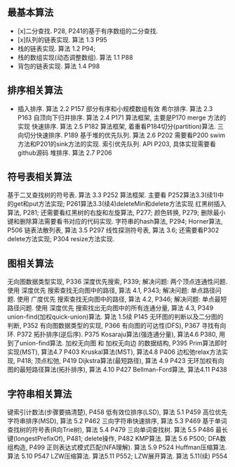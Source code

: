 
## 最基本算法
+ [x]二分查找. P28, P241的基于有序数组的二分查找.
+ [x]队列的链表实现. 算法 1.3 P95
+ 栈的链表实现. 算法 1.2 P94; 
+ 栈的数组实现(动态调整数组). 算法 1.1 P88
+ 背包的链表实现. 算法 1.4 P98
## 排序相关算法
+ 插入排序. 算法 2.2 P157 部分有序和小规模数组有效
希尔排序. 算法 2.3 P163
自顶向下归并排序. 算法 2.4 P171 算法框架, 主要是P170 merge 方法的实现
快速排序. 算法 2.5 P182 算法框架, 着重看P184切分(partition)算法.
三向切分快速排序. P189
基于堆的优先队列. 算法 2.6 P202  需要看P200 swim方法和P201的sink方法的实现.
索引优先队列. API P203, 具体实现需要看github源码
堆排序. 算法 2.7 P206
## 符号表相关算法
基于二叉查找树的符号表. 算法 3.3 P252 算法框架. 主要看 P252算法3.3(续1)中的get和put方法实现; P261算法3.3(续4)deleteMin和delete方法实现
红黑树插入算法, P281; 还需要看红黑树的右旋和左旋算法, P277; 颜色转换, P279; 删除最小键和删除算法需要看书对应的代码实现.
字符串的hash算法,  P294; Horner算法, P506
链表法散列表, 算法 3.5 P297
线性探测符号表, 算法 3.6; 还需要看P302 delete方法实现; P304 resize方法实现.
## 图相关算法
无向图数据类型实现, P336
深度优先搜索, P339; 解决问题: 两个顶点连通性问题.
使用 深度优先 搜索查找无向图中的路径, 算法 4.1, P343; 解决问题: 单点路径问题.
使用 广度优先 搜索查找无向图中的路径, 算法 4.2, P346; 解决问题: 单点最短路径问题.
使用 深度优先 搜索找出无向图中的所有连通分量, 算法 4.3, P349
union-find(加权quick-union)算法. 算法 1.5续 P145
无环图的判断以及二分图的判断, P352
有向图数据类型的实现, P366
有向图的可达性(DFS), P367
寻找有向环. P372
拓扑排序(逆后序). P375
Kosaraju算法(强连通分量), 算法4.6 P380, 用到了union-find算法.
加权无向图 和 加权无向边 的数据结构, P395
Prim算法即时实现(MST), 算法4.7 P403
Kruskal算法(MST), 算法4.8 P406
边松弛relax方法实现, P418; 顶点松弛, P419
Dijkstra算法(最短路径), 算法 4.9 P423
无环加权有向图的最短路径算法(拓扑排序), 算法 4.10 P427
Bellman-Ford算法, 算法4.11 P438
## 字符串相关算法
键索引计数法(步骤要搞清楚), P458
低有效位排序(LSD), 算法 5.1 P459
高位优先字符串排序(MSD), 算法 5.2 P462
三向字符串快速排序, 算法 5.3 P469
基于单词查找树的符号表(R向Trie树), 算法 5.4 P479
三向单词查找树. 算法 5.5 P486
最长键(longestPrefixOf), P481; delete操作, P482
KMP算法. 算法 5.6 P500; DFA数组构造, P499
正则表达式模式匹配(NFA理解). 算法 5.9 P524
Huffman压缩算法. 算法 5.10 P547
LZW压缩算法. 算法5.11 P552; LZW展开算法. 算法 5.11(续) P554